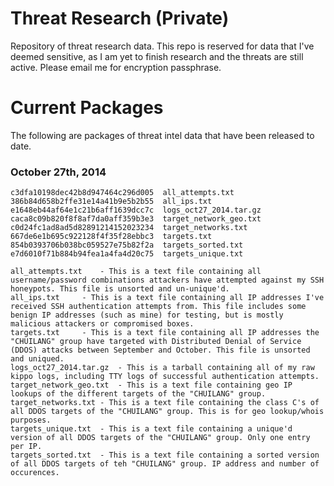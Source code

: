 Threat Research (Private)
=======================

Repository of threat research data. This repo is reserved for data that I've deemed sensitive, as I am yet to finish research and the threats are still active. Please email me for encryption passphrase. 

# Current Packages

The following are packages of threat intel data that have been released to date.

### October 27th, 2014

```
c3dfa10198dec42b8d947464c296d005  all_attempts.txt
386b84d658b2ffe31e14a41b9e5b2b55  all_ips.txt
e1648eb44af64e1c21b6aff1639dcc7c  logs_oct27_2014.tar.gz
caca8c09b820f8f8af7da0aff359b3e3  target_network_geo.txt
c0d24fc1ad8ad5d82891214152023234  target_networks.txt
667de6e1b695c922128f4f35f28ebbc3  targets.txt
854b0393706b038bc059527e75b82f2a  targets_sorted.txt
e7d6010f71b884b94fea1a4fa4d20c75  targets_unique.txt

all_attempts.txt	- This is a text file containing all username/password combinations attackers have attempted against my SSH honeypots. This file is unsorted and un-unique'd.
all_ips.txt		- This is a text file containing all IP addresses I've received SSH authentication attempts from. This file includes some benign IP addresses (such as mine) for testing, but is mostly malicious attackers or compromised boxes.
targets.txt		- This is a text file containing all IP addresses the "CHUILANG" group have targeted with Distributed Denial of Service (DDOS) attacks between September and October. This file is unsorted and uniqued.
logs_oct27_2014.tar.gz	- This is a tarball containing all of my raw kippo logs, including TTY logs of successful authentication attempts.
target_network_geo.txt	- This is a text file containing geo IP lookups of the different targets of the "CHUILANG" group. 
target_networks.txt	- This is a text file containing the class C's of all DDOS targets of the "CHUILANG" group. This is for geo lookup/whois purposes.
targets_unique.txt	- This is a text file containing a unique'd version of all DDOS targets of the "CHUILANG" group. Only one entry per IP.
targets_sorted.txt	- This is a text file containing a sorted version of all DDOS targets of teh "CHUILANG" group. IP address and number of occurences. 
```

